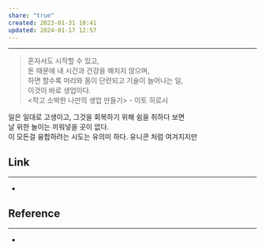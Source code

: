 ```yaml
---
share: "true"
created: 2023-01-31 10:41
updated: 2024-01-17 12:57
---
```


---
> 혼자서도 시작할 수 있고,  
> 돈 때문에 내 시간과 건강을 해치지 않으며,  
> 하면 할수록 머리와 몸이 단련되고 기술이 늘어나는 일,  
> 이것이 바로 생업이다.  
> <작고 소박한 나만의 생업 만들기> - 이토 히로시

일은 일대로 고생이고, 그것을 회복하기 위해 쉼을 취하다 보면  
날 위한 놀이는 끼워넣을 곳이 없다.  
이 모든걸 융합하려는 시도는 유의미 하다. 유니콘 처럼 여겨지지만





## Link
---
- 


## Reference
---
- 